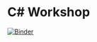 # C# Workshop

[![Binder](https://mybinder.org/badge_logo.svg)](https://mybinder.org/v2/gh/nikiforovall/csharp_workshop/main)
